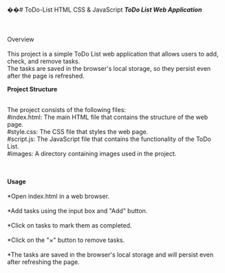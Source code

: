 ��#   T o D o - L i s t 
 
HTML CSS & JavaScript
 
_**ToDo List Web Application**_
<br><br><br><br>
Overview
<br>
<br>This project is a simple ToDo List web application that allows users to add, check, and remove tasks. <br>The tasks are saved in the browser's local storage, so they persist even after the page is refreshed.<br>

**Project Structure**
<br>
<br>

The project consists of the following files:
<br>
#index.html: The main HTML file that contains the structure of the web page.<br>
#style.css: The CSS file that styles the web page.<br>
#script.js: The JavaScript file that contains the functionality of the ToDo List.<br>
#images: A directory containing images used in the project.<br>
<br>
<br>

**Usage**
<br>
<br>*Open index.html in a web browser.<br>
<br>*Add tasks using the input box and "Add" button.<br>
<br>*Click on tasks to mark them as completed.<br>
<br>*Click on the "×" button to remove tasks.<br>
<br>*The tasks are saved in the browser's local storage and will persist even after refreshing the page.<br>
